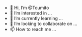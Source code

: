- 👋 Hi, I’m @Toumito
- 👀 I’m interested in ...
- 🌱 I’m currently learning ...
- 💞️ I’m looking to collaborate on ...
- 📫 How to reach me ...

<!---
Toumito/Toumito is a ✨ special ✨ repository because its `README.md` (this file) appears on your GitHub profile.
You can click the Preview link to take a look at your changes.
--->
